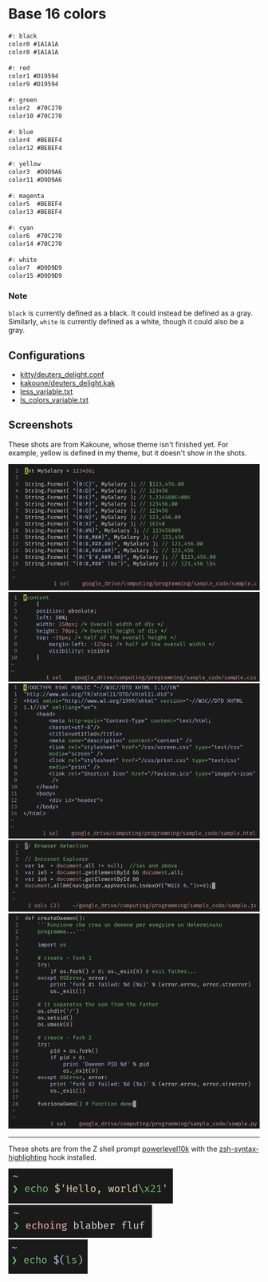 # Base 16 colors

    #: black
    color0 #1A1A1A
    color8 #1A1A1A

    #: red
    color1 #D19594
    color9 #D19594

    #: green
    color2  #70C270
    color10 #70C270

    #: blue
    color4  #BEBEF4
    color12 #BEBEF4

    #: yellow
    color3  #D9D9A6
    color11 #D9D9A6

    #: magenta
    color5  #BEBEF4
    color13 #BEBEF4

    #: cyan
    color6  #70C270
    color14 #70C270

    #: white
    color7  #D9D9D9
    color15 #D9D9D9

### Note
`black` is currently defined as a black. It could instead be
defined as a gray. Similarly, `white` is currently defined as
a white, though it could also be a gray.

## Configurations
- [kitty/deuters_delight.conf](./kakoune/deuters_delight.kak)
- [kakoune/deuters_delight.kak](./kakoune/deuters_delight.kak)
- [less_variable.txt](./less_variable.txt)
- [ls_colors_variable.txt](./ls_colors_variable.txt) 

## Screenshots
These shots are from Kakoune, whose theme isn't finished yet. For
example, yellow is defined in my theme, but it doesn't show in
the shots.

![c](./screenshots/c.png)  
![css](./screenshots/css.png)  
![html](./screenshots/html.png)  
![javascript](./screenshots/javascript.png)  
![python](./screenshots/python.png)  

---

These shots are from the Z shell prompt
[powerlevel10k](https://github.com/romkatv/powerlevel10k)
with the
[zsh-syntax-highlighting](https://github.com/zsh-users/zsh-syntax-highlighting)
hook installed.

![echo correctly](./screenshots/echo_correct.png)  
![echo wrongly](./screenshots/echo_wrong.png)  
![command substitution](./screenshots/command_sub.png)


